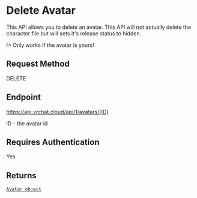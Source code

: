 # Delete Avatar

This API allows you to delete an avatar. This API will not actually delete the character file but will sets it's release status to hidden.

!> Only works if the avatar is yours!

## Request Method
DELETE

## Endpoint
https://api.vrchat.cloud/api/1/avatars/[ID]

ID - the avatar id

## Requires Authentication
Yes

## Returns

[`Avatar object`](Objects/Avatar.md?id=avatar-object)
